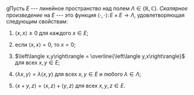 gПусть $E$ --- линейное пространство над полем $\Lambda\in \{\mathbb{R},\mathbb{C}\}$. *Скалярное произведение* на $E$ --- это функция
$\left\langle \cdot,\cdot\right\rangle \colon E\times E\to\Lambda$,
удовлетворяющая следующим свойствам:

1)  $\left\langle x,x\right\rangle\geqslant 0$ для каждого $x\in E$;

2)  если $\left\langle x,x\right\rangle=0$, то $x=0$;

3)  $\left\langle x,y\right\rangle = \overline{\left\langle y,x\right\rangle}$
    для всех $x,y\in E$;

4)  $\left\langle \lambda x,y\right\rangle =\lambda\left\langle x,y\right\rangle$
    для всех $x,y\in E$ и любого $\lambda\in\Lambda$;

5)  $\left\langle x+y,z\right\rangle =\left\langle x,z\right\rangle+\left\langle y,z\right\rangle$
    для всех $x,y,z\in E$.
